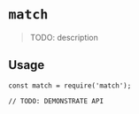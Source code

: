 # `match`

> TODO: description

## Usage

```
const match = require('match');

// TODO: DEMONSTRATE API
```
